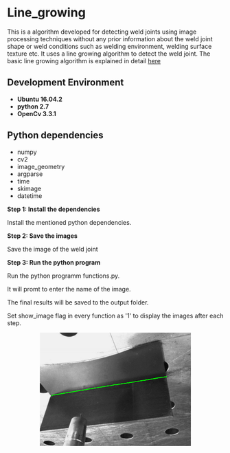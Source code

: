 # Line_growing

This is a algorithm developed for detecting weld joints using image processing techniques without any prior information about the weld joint shape or weld conditions such as welding environment, welding surface texture etc. It uses a line growing algorithm to detect the weld joint. The basic line growing algorithm is explained in detail [here](https://www.sciencedirect.com/science/article/abs/pii/S0736584513000896)

## Development Environment
- __Ubuntu 16.04.2__
- __python 2.7__
- __OpenCv 3.3.1__

##  Python dependencies

- numpy 
- cv2 
- image_geometry
- argparse
- time
- skimage
- datetime

__Step 1: Install the dependencies__

Install the mentioned python dependencies.


__Step 2: Save the images__

Save the image of the weld joint

__Step 3: Run the python program__

Run the python programm functions.py.

It will promt to enter the name of the image. 

The final results will be saved to the output folder.

Set show_image flag in every function as '1' to display the images after each step. 

<p align="center">    
<img src="output/trimm_2020-08-29_10.57.25.523629.png" align="center" width="70%" height="70%">
</p>
